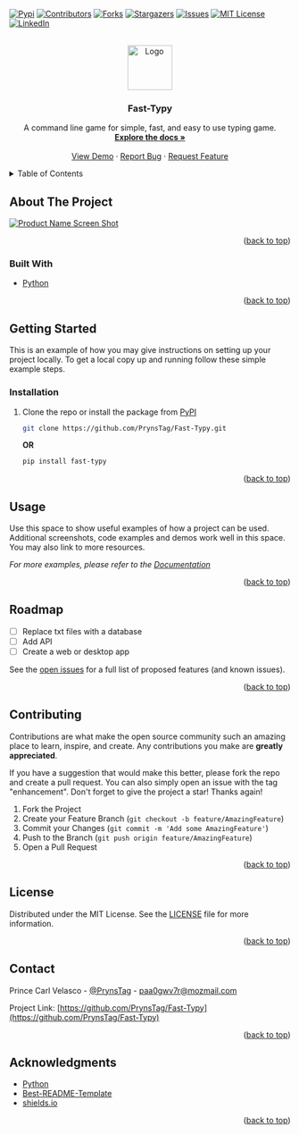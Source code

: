 <div id="top"></div>



<!-- PROJECT SHIELDS -->
[![Pypi][pypi-shield]][pypi-url]
[![Contributors][contributors-shield]][contributors-url]
[![Forks][forks-shield]][forks-url]
[![Stargazers][stars-shield]][stars-url]
[![Issues][issues-shield]][issues-url]
[![MIT License][license-shield]][license-url]
[![LinkedIn][linkedin-shield]][linkedin-url]



<!-- PROJECT LOGO -->
<br />
<div align="center">
  <a href="https://github.com/PrynsTag/Fast-Typy">
    <img src="images/logo.png" alt="Logo" width="80" height="80">
  </a>

<h3 align="center">Fast-Typy</h3>

  <p align="center">
    A command line game for simple, fast, and easy to use typing game.
    <br />
    <a href="https://github.com/PrynsTag/Fast-Typy"><strong>Explore the docs »</strong></a>
    <br />
    <br />
    <a href="https://github.com/PrynsTag/Fast-Typy">View Demo</a>
    ·
    <a href="https://github.com/PrynsTag/Fast-Typy/issues">Report Bug</a>
    ·
    <a href="https://github.com/PrynsTag/Fast-Typy/issues">Request Feature</a>
  </p>
</div>



<!-- TABLE OF CONTENTS -->
<details>
  <summary>Table of Contents</summary>
  <ol>
    <li>
      <a href="#about-the-project">About The Project</a>
      <ul>
        <li><a href="#built-with">Built With</a></li>
      </ul>
    </li>
    <li>
      <a href="#getting-started">Getting Started</a>
      <ul>
        <li><a href="#prerequisites">Prerequisites</a></li>
        <li><a href="#installation">Installation</a></li>
      </ul>
    </li>
    <li><a href="#usage">Usage</a></li>
    <li><a href="#roadmap">Roadmap</a></li>
    <li><a href="#contributing">Contributing</a></li>
    <li><a href="#license">License</a></li>
    <li><a href="#contact">Contact</a></li>
    <li><a href="#acknowledgments">Acknowledgments</a></li>
  </ol>
</details>



<!-- ABOUT THE PROJECT -->
## About The Project

[![Product Name Screen Shot][product-screenshot]](https://example.com)

<p align="right">(<a href="#top">back to top</a>)</p>



### Built With

* [Python](https://python.org/)

<p align="right">(<a href="#top">back to top</a>)</p>



<!-- GETTING STARTED -->
## Getting Started

This is an example of how you may give instructions on setting up your project locally.
To get a local copy up and running follow these simple example steps.

<!-- FOR LATER USE 
### Prerequisites

This is an example of how to list things you need to use the software and how to install them.
* pip
  ```sh
  pip install fast-typy
  ```
-->

### Installation

1. Clone the repo or install the package from [PyPI](https://pypi.org/project/fast-typy/)
   ```sh
   git clone https://github.com/PrynsTag/Fast-Typy.git
   ```
    **OR**
    ```sh
    pip install fast-typy
    ```

<p align="right">(<a href="#top">back to top</a>)</p>



<!-- USAGE EXAMPLES -->
## Usage

Use this space to show useful examples of how a project can be used. Additional screenshots, code examples and demos work well in this space. You may also link to more resources.

_For more examples, please refer to the [Documentation](README.md)_

<p align="right">(<a href="#top">back to top</a>)</p>


<!-- ROADMAP -->
## Roadmap

- [ ] Replace txt files with a database
- [ ] Add API
- [ ] Create a web or desktop app

See the [open issues](https://github.com/PrynsTag/Fast-Typy/issues) for a full list of proposed features (and known issues).

<p align="right">(<a href="#top">back to top</a>)</p>



<!-- CONTRIBUTING -->
## Contributing

Contributions are what make the open source community such an amazing place to learn, inspire, and create. Any contributions you make are **greatly appreciated**.

If you have a suggestion that would make this better, please fork the repo and create a pull request. You can also simply open an issue with the tag "enhancement".
Don't forget to give the project a star! Thanks again!

1. Fork the Project
2. Create your Feature Branch (`git checkout -b feature/AmazingFeature`)
3. Commit your Changes (`git commit -m 'Add some AmazingFeature'`)
4. Push to the Branch (`git push origin feature/AmazingFeature`)
5. Open a Pull Request

<p align="right">(<a href="#top">back to top</a>)</p>



<!-- LICENSE -->
## License

Distributed under the MIT License. See the [LICENSE](LICENSE) file for more information.

<p align="right">(<a href="#top">back to top</a>)</p>



<!-- CONTACT -->
## Contact

Prince Carl Velasco - [@PrynsTag](https://twitter.com/PrynsTag) - paa0gwv7r@mozmail.com

Project Link: [https://github.com/PrynsTag/Fast-Typy](https://github.com/PrynsTag/Fast-Typy)

<p align="right">(<a href="#top">back to top</a>)</p>



<!-- ACKNOWLEDGMENTS -->
## Acknowledgments

* [Python](https://www.python.org/)
* [Best-README-Template](https://github.com/othneildrew/Best-README-Template)
* [shields.io](https://shields.io/)

<p align="right">(<a href="#top">back to top</a>)</p>



<!-- MARKDOWN LINKS & IMAGES -->
[pypi-shield]: https://img.shields.io/pypi/v/Fast-Typy?label=Pypi%20Package&style=for-the-badge
[pypi-url]: https://pypi.org/project/Fast-Typy/ 
[contributors-shield]: https://img.shields.io/github/contributors/PrynsTag/Fast-Typy.svg?style=for-the-badge
[contributors-url]: https://github.com/PrynsTag/Fast-Typy/graphs/contributors
[forks-shield]: https://img.shields.io/github/forks/PrynsTag/Fast-Typy.svg?style=for-the-badge
[forks-url]: https://github.com/PrynsTag/Fast-Typy/network/members
[stars-shield]: https://img.shields.io/github/stars/PrynsTag/Fast-Typy.svg?style=for-the-badge
[stars-url]: https://github.com/PrynsTag/Fast-Typy/stargazers
[issues-shield]: https://img.shields.io/github/issues/PrynsTag/Fast-Typy.svg?style=for-the-badge
[issues-url]: https://github.com/PrynsTag/Fast-Typy/issues
[license-shield]: https://img.shields.io/github/license/PrynsTag/Fast-Typy.svg?style=for-the-badge
[license-url]: https://github.com/PrynsTag/Fast-Typy/blob/master/LICENSE.txt
[linkedin-shield]: https://img.shields.io/badge/-LinkedIn-black.svg?style=for-the-badge&logo=linkedin&colorB=555
[linkedin-url]: https://linkedin.com/in/princevelasco
[product-screenshot]: images/screenshot.png
